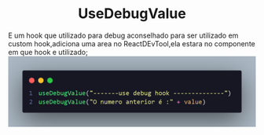 <h1  align="center"> UseDebugValue </h1>

<p>
  E um hook que utilizado para debug
  aconselhado para ser utilizado em custom hook,adiciona uma area no ReactDEvTool,ela estara no componente em que hook e utilizado;
    <img src="./imghook/useDebug.png">
</p>
